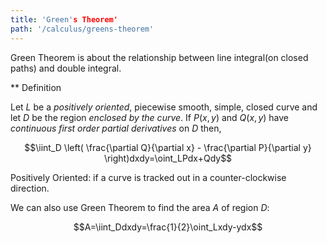 ```yaml
---
title: 'Green's Theorem'
path: '/calculus/greens-theorem'
---
```


Green Theorem is about the relationship between line integral(on closed paths) and double integral.

** Definition

Let $L$ be a *positively oriented*, piecewise smooth, simple, closed curve and let $D$ be the region *enclosed by the curve*.
If $P(x,y)$ and $Q(x,y)$ have *continuous first order partial derivatives* on $D$ then,

$$\iint_D \left( \frac{\partial Q}{\partial x} - \frac{\partial P}{\partial y} \right)dxdy=\oint_LPdx+Qdy$$

Positively Oriented: if a curve is tracked out in a counter-clockwise direction.

We can also use Green Theorem to find the area $A$ of region $D$:

$$A=\iint_Ddxdy=\frac{1}{2}\oint_Lxdy-ydx$$
